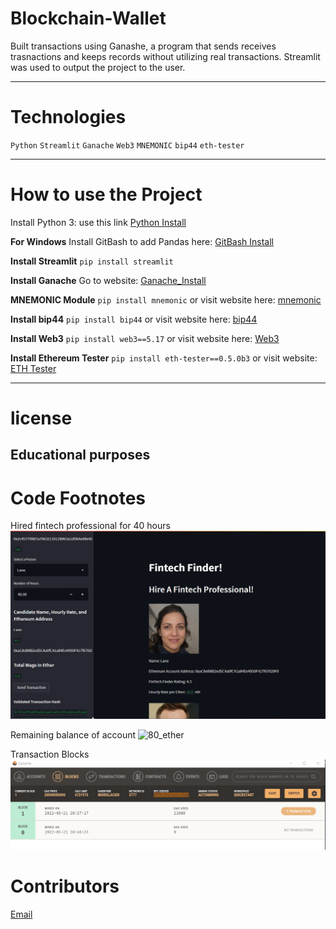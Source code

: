 # Blockchain-Wallet
Built transactions using Ganashe, a program that sends receives trasnactions and keeps records without utilizing real transactions.
Streamlit was used to output the project to the user.


---
# Technologies
`Python`
`Streamlit`
`Ganache`
`Web3`
`MNEMONIC`
`bip44`
`eth-tester`


---

# How to use the Project
Install Python 3: use this link  [Python Install](https://www.python.org/)

**For Windows**
Install GitBash to add Pandas here: [GitBash Install](https://gitforwindows.org/) 

**Install Streamlit**
`pip install streamlit`

**Install Ganache**
Go to website: [Ganache_Install](https://trufflesuite.com/ganache/)

**MNEMONIC Module**
`pip install mnemonic` or visit website here: [mnemonic](https://pypi.org/project/mnemonic/)

**Install bip44**
`pip install bip44` or visit website here: [bip44](https://pypi.org/project/bip44/)

**Install Web3**
`pip install web3==5.17` or visit website here: [Web3](https://web3py.readthedocs.io/en/stable/overview.html)

**Install Ethereum Tester**
`pip install eth-tester==0.5.0b3` or visit website: [ETH Tester](https://pypi.org/project/ethereum-tester/0.1.0a4/)

---
# license
**Educational purposes**
---

# Code Footnotes

Hired fintech professional for 40 hours
![Tansaction_Hash](https://github.com/beccabeastly/Blockchain-Wallet/blob/main/Total_Transaction_Picture.png)

Remaining balance of account
![80_ether]()

Transaction Blocks
![Blocks](https://github.com/beccabeastly/Blockchain-Wallet/blob/main/blocks.png)


# Contributors
[Email](beccabeastly@gmail.com)
